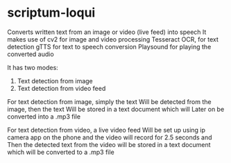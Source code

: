 # scriptum-loqui
Converts written text from an image or video (live feed) into speech
It makes use of cv2 for image and video processing
Tesseract OCR, for text detection
gTTS for text to speech conversion
Playsound for playing the converted audio
 
It has two modes:
1. Text detection from image
2. Text detection from video feed

For text detection from image, simply the text 
Will be detected from the image, then the text 
Will be stored in a text document which will
Later on be converted into a .mp3 file 

For text detection from video, a live video feed
Will be set up using ip camera app on the phone
and the video will record for 2.5 seconds and 
Then the detected text from the video will be stored
in a text document which will be converted to a
.mp3 file
